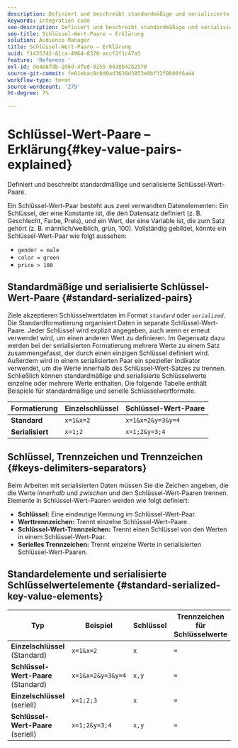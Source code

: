 ```yaml
---
description: Definiert und beschreibt standardmäßige und serialisierte Schlüssel-Wert-Paare.
keywords: integration code
seo-description: Definiert und beschreibt standardmäßige und serialisierte Schlüssel-Wert-Paare.
seo-title: Schlüssel-Wert-Paare – Erklärung
solution: Audience Manager
title: Schlüssel-Wert-Paare – Erklärung
uuid: f1435742-81ca-4964-8370-accf2f1c47a5
feature: 'Referenz '
exl-id: de4e6fdb-2d6d-4fed-9255-9438b42b2570
source-git-commit: fe01ebac8c0d0ad3630d3853e0bf32f0b00f6a44
workflow-type: tm+mt
source-wordcount: '279'
ht-degree: 7%

---
```


# Schlüssel-Wert-Paare – Erklärung{#key-value-pairs-explained}

Definiert und beschreibt standardmäßige und serialisierte Schlüssel-Wert-Paare.

<!-- 

c_key_value_explained.xml

 -->

Ein Schlüssel-Wert-Paar besteht aus zwei verwandten Datenelementen: Ein Schlüssel, der eine Konstante ist, die den Datensatz definiert (z. B. Geschlecht, Farbe, Preis), und ein Wert, der eine Variable ist, die zum Satz gehört (z. B. männlich/weiblich, grün, 100). Vollständig gebildet, könnte ein Schlüssel-Wert-Paar wie folgt aussehen:

* `gender = male`
* `color = green`
* `price > 100`

## Standardmäßige und serialisierte Schlüssel-Wert-Paare {#standard-serialized-pairs}

Ziele akzeptieren Schlüsselwertdaten im Format *`standard`* oder *`serialized`*. Die Standardformatierung organisiert Daten in separate Schlüssel-Wert-Paare. Jeder Schlüssel wird explizit angegeben, auch wenn er erneut verwendet wird, um einen anderen Wert zu definieren. Im Gegensatz dazu werden bei der serialisierten Formatierung mehrere Werte zu einem Satz zusammengefasst, der durch einen einzigen Schlüssel definiert wird. Außerdem wird in einem serialisierten Paar ein spezieller Indikator verwendet, um die Werte innerhalb des Schlüssel-Wert-Satzes zu trennen. Schließlich können standardmäßige und serialisierte Schlüsselwerte einzelne oder mehrere Werte enthalten. Die folgende Tabelle enthält Beispiele für standardmäßige und serielle Schlüsselwertformate.

| Formatierung | Einzelschlüssel | Schlüssel-Wert-Paare |
|---|---|---|
| **Standard** | `x=1&x=2` | `x=1&x=2&y=3&y=4` |
| **Serialisiert** | `x=1;2` | `x=1;2&y=3;4` |



## Schlüssel, Trennzeichen und Trennzeichen {#keys-delimiters-separators}

Beim Arbeiten mit serialisierten Daten müssen Sie die Zeichen angeben, die die Werte *innerhalb* und *zwischen* und den Schlüssel-Wert-Paaren trennen. Elemente in Schlüssel-Wert-Paaren werden wie folgt definiert:

* **Schlüssel:** Eine eindeutige Kennung im Schlüssel-Wert-Paar.
* **Werttrennzeichen:** Trennt einzelne Schlüssel-Wert-Paare.
* **Schlüssel-Wert-Trennzeichen:**  Trennt einen Schlüssel von den Werten in einem Schlüssel-Wert-Paar.
* **Serielles Trennzeichen:** Trennt einzelne Werte in serialisierten Schlüssel-Wert-Paaren.

## Standardelemente und serialisierte Schlüsselwertelemente {#standard-serialized-key-value-elements}


| Typ | Beispiel | Schlüssel | Trennzeichen für Schlüsselwerte | Trennzeichen für Schlüsselwerte | Serielle Trennlinie |
---------|----------|---------|---------|----------|---------
| **Einzelschlüssel**  (Standard) | `x=1&x=2` | `x` | `=` | `&` | Keine |
| **Schlüssel-Wert-Paare**  (Standard) | `x=1&x=2&y=3&y=4` | `x,y` | `=` | `&` | Keine |
| **Einzelschlüssel**  (seriell) | `x=1;2;3` | `x` | `=` | Keine | `;` |
| **Schlüssel-Wert-Paare**  (seriell) | `x=1;2&y=3;4` | `x,y` | `=` | `&` | `;` |
